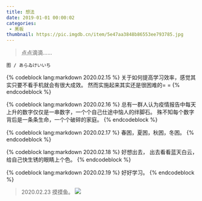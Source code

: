 ```yaml
---
title: 想法
date: 2019-01-01 00:00:02
categories:
 - 黑板
thumbnail: https://pic.imgdb.cn/item/5e47aa3848b86553ee793785.jpg
---
```


> 点点滴滴......

<!--more-->

    图 / あらゐけいいち

{% codeblock lang:markdown 2020.02.15 %}
关于如何提高学习效率，感觉其实只要不看手机就会有很大成效。
然而实施起来其实还是很困难的= =
{% endcodeblock %}

{% codeblock lang:markdown 2020.02.16 %}
总有一群人认为疫情报告中每天上升的数字仅仅是一串数字，一个个自己仕途中恼人的绊脚石。
殊不知每个数字背后是一条条生命，一个个破碎的家庭。
{% endcodeblock %}

{% codeblock lang:markdown 2020.02.17 %}
春困，夏困，秋困，冬困。
{% endcodeblock %}

{% codeblock lang:markdown 2020.02.18 %}
好想出去，
出去看看蓝天白云，
给自己快生锈的眼睛上个色。
{% endcodeblock %}

{% codeblock lang:markdown 2020.02.19 %}
好好学习。
{% endcodeblock %}

> 2020.02.23
> 摸摸鱼。
> ![](https://pic.imgdb.cn/item/5e523a6bbb8bdc23dea07644.jpg)